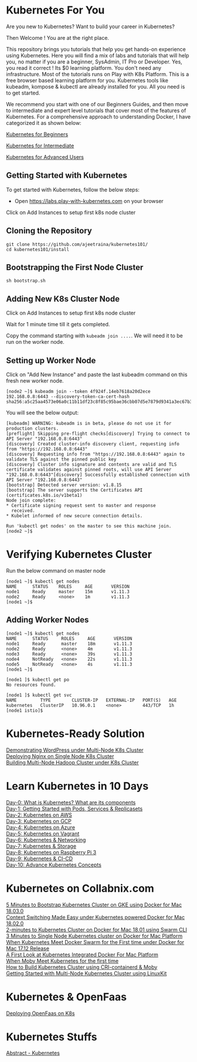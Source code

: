 # Kubernetes For You

Are you new to Kubernetes? Want to build your career in Kubernetes?

Then Welcome ! You are at the right place.

This repository brings you tutorials that help you get hands-on experience using Kubernetes. Here you will find a mix of labs and tutorials that will help you, no matter if you are a beginner, SysAdmin, IT Pro or Developer. Yes, you read it correct ! Its $0 learning platform. You don't need any infrastructure. Most of the tutorials runs on Play with K8s Platform. This is a free browser based learning platform for you. Kubernetes tools like kubeadm, kompose & kubectl are already installed for you. All you need is to get started.

We recommend you start with one of our Beginners Guides, and then move to intermediate and expert level tutorials that cover most of the features of Kubernetes. For a comprehensive approach to understanding Docker, I have categorized it as shown below:

[Kubernetes for Beginners](https://github.com/ajeetraina/docker101/blob/master/play-with-kubernetes/beginners/README.md)<br>

[Kubernetes for Intermediate](https://github.com/ajeetraina/docker101/blob/master/play-with-kubernetes/intermediate/README.md)<br>

[Kubernetes for Advanced Users](https://github.com/ajeetraina/docker101/play-with-kubernetes/advanced/README.md)<br>

## Getting Started with Kubernetes

To get started with Kubernetes, follow the below steps:

-  Open https://labs.play-with-kubernetes.com on your browser


Click on Add Instances to setup first k8s node cluster

## Cloning the Repository

```
git clone https://github.com/ajeetraina/kubernetes101/
cd kubernetes101/install

```

## Bootstrapping the First Node Cluster

```
sh bootstrap.sh
```

## Adding New K8s Cluster Node

Click on Add Instances to setup first k8s node cluster

Wait for 1 minute time till it gets completed.

Copy the command starting with ```kubeadm join ....```. We will need it to be run on the worker node.


## Setting up Worker Node

Click on "Add New Instance" and paste the last kubeadm command on this fresh new worker node.

```
[node2 ~]$ kubeadm join --token 4f924f.14eb7618a20d2ece 192.168.0.8:6443 --discovery-token-ca-cert-hash  sha256:a5c25aa4573e06a0c11b11df23c8f85c95bae36cbb07d5e7879d9341a3ec67b3```
```

You will see the below output:

```
[kubeadm] WARNING: kubeadm is in beta, please do not use it for production clusters.
[preflight] Skipping pre-flight checks[discovery] Trying to connect to API Server "192.168.0.8:6443"
[discovery] Created cluster-info discovery client, requesting info from "https://192.168.0.8:6443"
[discovery] Requesting info from "https://192.168.0.8:6443" again to validate TLS against the pinned public key
[discovery] Cluster info signature and contents are valid and TLS certificate validates against pinned roots, will use API Server "192.168.0.8:6443"[discovery] Successfully established connection with API Server "192.168.0.8:6443"
[bootstrap] Detected server version: v1.8.15
[bootstrap] The server supports the Certificates API (certificates.k8s.io/v1beta1)
Node join complete:
* Certificate signing request sent to master and response
  received.
* Kubelet informed of new secure connection details.

Run 'kubectl get nodes' on the master to see this machine join.
[node2 ~]$
```

# Verifying Kubernetes Cluster

Run the below command on master node

```
[node1 ~]$ kubectl get nodes
NAME      STATUS    ROLES     AGE       VERSION
node1     Ready     master    15m       v1.11.3
node2     Ready     <none>    1m        v1.11.3
[node1 ~]$
```

## Adding Worker Nodes

```
[node1 ~]$ kubectl get nodes
NAME      STATUS     ROLES     AGE       VERSION
node1     Ready      master    18m       v1.11.3
node2     Ready      <none>    4m        v1.11.3
node3     Ready      <none>    39s       v1.11.3
node4     NotReady   <none>    22s       v1.11.3
node5     NotReady   <none>    4s        v1.11.3
[node1 ~]$
```

```
[node1 ]$ kubectl get po
No resources found.
```

```
[node1 ]$ kubectl get svc
NAME         TYPE        CLUSTER-IP   EXTERNAL-IP   PORT(S)   AGE
kubernetes   ClusterIP   10.96.0.1    <none>        443/TCP   1h
[node1 istio]$
```

# Kubernetes-Ready Solution

[ Demonstrating WordPress under Multi-Node K8s Cluster](https://github.com/ajeetraina/docker101/blob/master/play-with-kubernetes/intermediate/README.md)<br>
[ Deploying Nginx on Single Node K8s Cluster](https://github.com/ajeetraina/docker101/blob/master/play-with-kubernetes/beginner/nginx/README.md)<br>
[ Building Multi-Node Hadoop Cluster under K8s Cluster](https://github.com/ajeetraina/docker101/blob/master/play-with-kubernetes/intermediate/README.md)<br>








# Learn Kubernetes in 10 Days

[Day-0: What is Kubernetes? What are its components](https://github.com/ajeetraina/kubernetes101/blob/master/architecture/README.md)<br>
[Day-1: Getting Started with Pods, Services & Replicasets](https://github.com/ajeetraina/kubernetes101/blob/master/concept/day-1/getting-started.adoc)<br>
[Day-2: Kubernetes on AWS](https://github.com/ajeetraina/kubernetes-aws-workshop)<br>
[Day-3: Kubernetes on GCP](https://github.com/ajeetraina/kubernetes101/blob/master/labs/kubernetes-gce-lab/README.md)<br>
[Day-4: Kubernetes on Azure](https://github.com/ajeetraina/hands-on-with-kubernetes-azure)<br>
[Day-5: Kubernetes on Vagrant](https://github.com/ajeetraina/vagrant-kubernetes-lab)<br>
[Day-6: Kubernetes & Networking]()<br>
[Day-7: Kubernetes & Storage]()<br>
[Day-8: Kubernetes on Raspberry Pi 3]()<br>
[Day-9: Kubernetes & CI-CD]()<br>
[Day-10: Advance Kubernetes Concepts]()<br>

# Kubernetes on Collabnix.com

[5 Minutes to Bootstrap Kubernetes Cluster on GKE using Docker for Mac 18.03.0](http://collabnix.com/bootstrapping-kubernetes-cluster-using-docker-for-mac-18-03-0-ce-edition/)<br>
[Context Switching Made Easy under Kubernetes powered Docker for Mac 18.02.0](http://collabnix.com/namespace-context-toggling-made-easy-under-docker-for-mac-18-02-release/)<br>
[2-minutes to Kubernetes Cluster on Docker for Mac 18.01 using Swarm CLI](http://collabnix.com/running-kubernetes-cluster-on-docker-for-mac-18-01-using-swarm-cli/)<br>
[3 Minutes to Single Node Kubernetes cluster on Docker for Mac Platform](http://collabnix.com/3-minutes-to-single-node-kubernetes-cluster-on-docker-for-mac-platform/)<br>
[When Kubernetes Meet Docker Swarm for the First time under Docker for Mac 17.12 Release](http://collabnix.com/integration-of-docker-swarm-kubernetes-under-docker-for-mac-platform/) <br>
[A First Look at Kubernetes Integrated Docker For Mac Platform](http://collabnix.com/a-first-look-at-kubernetes-integrated-docker-for-mac-platform/)<br>
[When Moby Meet Kubernetes for the first time](http://collabnix.com/when-linuxkit-meet-kubernetes-for-the-first-time/)<br>
[How to Build Kubernetes Cluster using CRI-containerd & Moby](http://collabnix.com/building-multi-node-kubernetes-cluster-using-linuxkit-cri-containerd/) <br>
[Getting Started with Multi-Node Kubernetes Cluster using LinuxKit](http://collabnix.com/getting-started-with-multi-node-kubernetes-cluster-using-linuxkit/)

# Kubernetes & OpenFaas

[Deploying OpenFaas on K8s]()<br>

# Kubernetes Stuffs

[Abstract - Kubernetes]()<br>




